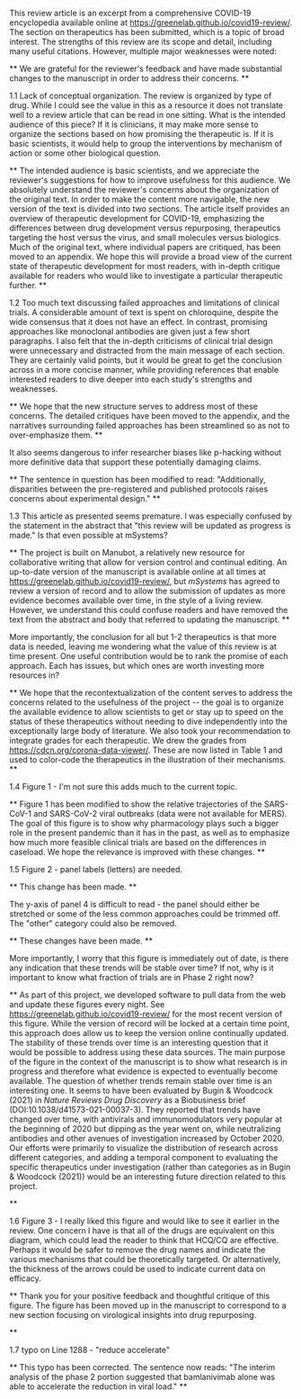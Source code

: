 This review article is an excerpt from a comprehensive COVID-19 encyclopedia available online at https://greenelab.github.io/covid19-review/. The section on therapeutics has been submitted, which is a topic of broad interest. The strengths of this review are its scope and detail, including many useful citations. However, multiple major weaknesses were noted:

**
We are grateful for the reviewer's feedback and have made substantial changes to the manuscript in order to address their concerns.
**

1.1 Lack of conceptual organization. The review is organized by type of drug. While I could see the value in this as a resource it does not translate well to a review article that can be read in one sitting. What is the intended audience of this piece? If it is clinicians, it may make more sense to organize the sections based on how promising the therapeutic is. If it is basic scientists, it would help to group the interventions by mechanism of action or some other biological question.

**
The intended audience is basic scientists, and we appreciate the reviewer's suggestions for how to improve usefulness for this audience.
We absolutely understand the reviewer's concerns about the organization of the original text.
In order to make the content more navigable, the new version of the text is divided into two sections.
The article itself provides an overview of therapeutic development for COVID-19, emphasizing the differences between drug development versus repurposing, therapeutics targeting the host versus the virus, and small molecules versus biologics.
Much of the original text, where individual papers are critiqued, has been moved to an appendix.
We hope this will provide a broad view of the current state of therapeutic development for most readers, with in-depth critique available for readers who would like to investigate a particular therapeutic further.
**

1.2 Too much text discussing failed approaches and limitations of clinical trials. A considerable amount of text is spent on chloroquine, despite the wide consensus that it does not have an effect. In contrast, promising approaches like monoclonal antibodies are given just a few short paragraphs. I also felt that the in-depth criticisms of clinical trial design were unnecessary and distracted from the main message of each section. They are certainly valid points, but it would be great to get the conclusion across in a more concise manner, while providing references that enable interested readers to dive deeper into each study's strengths and weaknesses.

**
We hope that the new structure serves to address most of these concerns.
The detailed critiques have been moved to the appendix, and the narratives surrounding failed approaches has been streamlined so as not to over-emphasize them.
**

It also seems dangerous to infer researcher biases like p-hacking without more definitive data that support these potentially damaging claims.

**
The sentence in question has been modified to read: "Additionally, disparities between the pre-registered and published protocols raises concerns about experimental design."
**

1.3 This article as presented seems premature. I was especially confused by the statement in the abstract that "this review will be updated as progress is made." Is that even possible at mSystems? 

**
The project is built on Manubot, a relatively new resource for collaborative writing that allow for version control and continual editing.
An up-to-date version of the manuscript is available online at all times at <https://greenelab.github.io/covid19-review/>, but _mSystems_ has agreed to review a version of record and to allow the submission of updates as more evidence becomes available over time, in the style of a living review.
However, we understand this could confuse readers and have removed the text from the abstract and body that referred to updating the manuscript.
**

More importantly, the conclusion for all but 1-2 therapeutics is that more data is needed, leaving me wondering what the value of this review is at time present. One useful contribution would be to rank the promise of each approach. Each has issues, but which ones are worth investing more resources in?

**
We hope that the recontextualization of the content serves to address the concerns related to the usefulness of the project -- the goal is to organize the available evidence to allow scientists to get or stay up to speed on the status of these therapeutics without needing to dive independently into the exceptionally large body of literature.
We also took your recommendation to integrate grades for each therapeutic.
We drew the grades from https://cdcn.org/corona-data-viewer/.
These are now listed in Table 1 and used to color-code the therapeutics in the illustration of their mechanisms.
**

1.4 Figure 1 - I'm not sure this adds much to the current topic.

**
Figure 1 has been modified to show the relative trajectories of the SARS-CoV-1 and SARS-CoV-2 viral outbreaks (data were not available for MERS).
The goal of this figure is to show why pharmacology plays such a bigger role in the present pandemic than it has in the past, as well as to emphasize how much more feasible clinical trials are based on the differences in caseload.
We hope the relevance is improved with these changes.
**

1.5 Figure 2 - panel labels (letters) are needed. 

**
This change has been made.
**

The y-axis of panel 4 is difficult to read - the panel should either be stretched or some of the less common approaches could be trimmed off. The "other" category could also be removed.

**
These changes have been made.
**

More importantly, I worry that this figure is immediately out of date, is there any indication that these trends will be stable over time? If not, why is it important to know what fraction of trials are in Phase 2 right now?

**
As part of this project, we developed software to pull data from the web and update these figures every night.
See https://greenelab.github.io/covid19-review/ for the most recent version of this figure.
While the version of record will be locked at a certain time point, this approach does allow us to keep the version online continually updated.
The stability of these trends over time is an interesting question that it would be possible to address using these data sources.
The main purpose of the figure in the context of the manuscript is to show what research is in progress and therefore what evidence is expected to eventually become available.
The question of whether trends remain stable over time is an interesting one.
It seems to have been evaluated by Bugin & Woodcock (2021) in _Nature Reviews Drug Discovery_ as a Biobusiness brief (DOI:10.1038/d41573-021-00037-3).
They reported that trends have changed over time, with antivirals and immunomodulators very popular at the beginning of 2020 but dipping as the year went on, while neutralizing antibodies and other avenues of investigation increased by October 2020.
Our efforts were primarily to visualize the distribution of research across different categories, and adding a temporal component to evaluating the specific therapeutics under investigation (rather than categories as in Bugin & Woodcock (2021)) would be an interesting future direction related to this project.

**

1.6 Figure 3 - I really liked this figure and would like to see it earlier in the review. One concern I have is that all of the drugs are equivalent on this diagram, which could lead the reader to think that HCQ/CQ are effective. Perhaps it would be safer to remove the drug names and indicate the various mechanisms that could be theoretically targeted. Or alternatively, the thickness of the arrows could be used to indicate current data on efficacy.

**
Thank you for your positive feedback and thoughtful critique of this figure.
The figure has been moved up in the manuscript to correspond to a new section focusing on virological insights into drug repurposing.
<!--To Do: Change colors? Change arrows?-->
**

1.7 typo on Line 1288 - "reduce accelerate"

**
This typo has been corrected.
The sentence now reads: "The interim analysis of the phase 2 portion suggested that bamlanivimab alone was able to accelerate the reduction in viral load."
**

